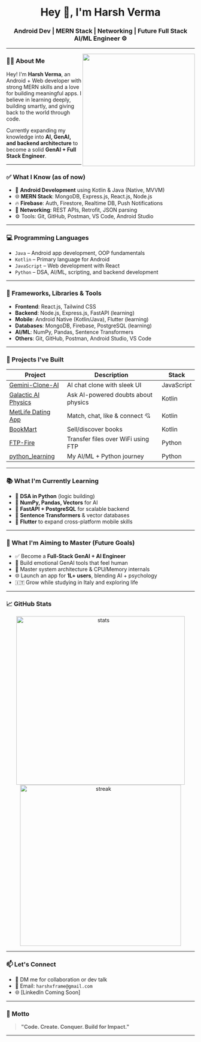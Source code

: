 <h1 align="center">Hey 👋, I'm Harsh Verma</h1>
<h3 align="center">Android Dev | MERN Stack | Networking | Future Full Stack AI/ML Engineer ⚙️</h3>

---

<img align="right" src="https://media.giphy.com/media/qgQUggAC3Pfv687qPC/giphy.gif" width="300" />

### 👨‍💻 About Me

Hey! I'm **Harsh Verma**, an Android + Web developer with strong MERN skills and a love for building meaningful apps. I believe in learning deeply, building smartly, and giving back to the world through code.

Currently expanding my knowledge into **AI, GenAI, and backend architecture** to become a solid **GenAI + Full Stack Engineer**.

---

### ✅ What I Know (as of now)

- 📱 **Android Development** using Kotlin & Java (Native, MVVM)
- 🌐 **MERN Stack**: MongoDB, Express.js, React.js, Node.js
- 🔥 **Firebase**: Auth, Firestore, Realtime DB, Push Notifications
- 📡 **Networking**: REST APIs, Retrofit, JSON parsing
- ⚙️ Tools: Git, GitHub, Postman, VS Code, Android Studio

---

### 💻 Programming Languages

- `Java` – Android app development, OOP fundamentals  
- `Kotlin` – Primary language for Android  
- `JavaScript` – Web development with React  
- `Python` – DSA, AI/ML, scripting, and backend development  

---

### 🧰 Frameworks, Libraries & Tools

- **Frontend**: React.js, Tailwind CSS  
- **Backend**: Node.js, Express.js, FastAPI (learning)  
- **Mobile**: Android Native (Kotlin/Java), Flutter (learning)  
- **Databases**: MongoDB, Firebase, PostgreSQL (learning)  
- **AI/ML**: NumPy, Pandas, Sentence Transformers  
- **Others**: Git, GitHub, Postman, Android Studio, VS Code  

---

### 🧪 Projects I've Built

| Project | Description | Stack |
|--------|-------------|-------|
| [Gemini-Clone-AI](https://github.com/harshxframe/Gemini-Clone-AI) | AI chat clone with sleek UI | JavaScript |
| [Galactic AI Physics](https://github.com/harshxframe/Galactic_AI_powered_Physics_app) | Ask AI-powered doubts about physics | Kotlin |
| [MetLife Dating App](https://github.com/harshxframe/MetLife-Dating_app) | Match, chat, like & connect 💘 | Kotlin |
| [BookMart](https://github.com/harshxframe/BookMart--Old-book-selling) | Sell/discover books | Kotlin |
| [FTP-Fire](https://github.com/harshxframe/FTP-fire) | Transfer files over WiFi using FTP | Python |
| [python_learning](https://github.com/harshxframe/python_learning) | My AI/ML + Python journey | Python |

---

### 📚 What I'm Currently Learning

- 🧠 **DSA in Python** (logic building)
- 🧮 **NumPy, Pandas, Vectors** for AI
- 🔌 **FastAPI + PostgreSQL** for scalable backend
- 🤖 **Sentence Transformers** & vector databases
- 📲 **Flutter** to expand cross-platform mobile skills

---

### 🎯 What I'm Aiming to Master (Future Goals)

- ✅ Become a **Full-Stack GenAI + AI Engineer**
- 🧠 Build emotional GenAI tools that feel human
- 🧱 Master system architecture & CPU/Memory internals
- 🌐 Launch an app for **1L+ users**, blending AI + psychology
- 🇮🇹 Grow while studying in Italy and exploring life

---

### 📈 GitHub Stats

<p align="center">
  <img src="https://github-readme-stats.vercel.app/api?username=harshxframe&show_icons=true&theme=radical" alt="stats" width="450"/>
  <img src="https://github-readme-streak-stats.herokuapp.com/?user=harshxframe&theme=radical" alt="streak" width="430"/>
</p>

---

### 📫 Let's Connect

- 💬 DM me for collaboration or dev talk  
- 📩 Email: `harshxframe@gmail.com`  
- 🌐 [LinkedIn Coming Soon]

---

### 🧠 Motto

> **"Code. Create. Conquer. Build for Impact."**

---
